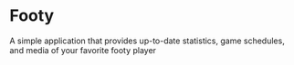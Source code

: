# Footy
A simple application that provides up-to-date statistics, game schedules, and media of your favorite footy player
